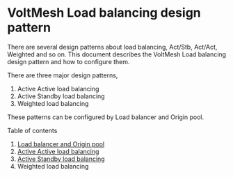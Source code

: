 # VoltMesh Load balancing design pattern 

There are several design patterns about load balancing, Act/Stb, Act/Act, Weighted and so on. This document describes the VoltMesh Load balancing design pattern and how to configure them.

There are three major design patterns,

1. Active Active load balancing
2. Active Standby load balancing
3. Weighted load balancing

These patterns can be configured by Load balancer and Origin pool.

Table of contents

1. [Load balancer and Origin pool](./docs/1_lb_and_origin.md)
2. [Active Active load balancing](./docs/2_act_act_lb.md)
3. [Active Standby load balancing](./docs/3_act_stb_lb.md)
4. Weighted load balancing
